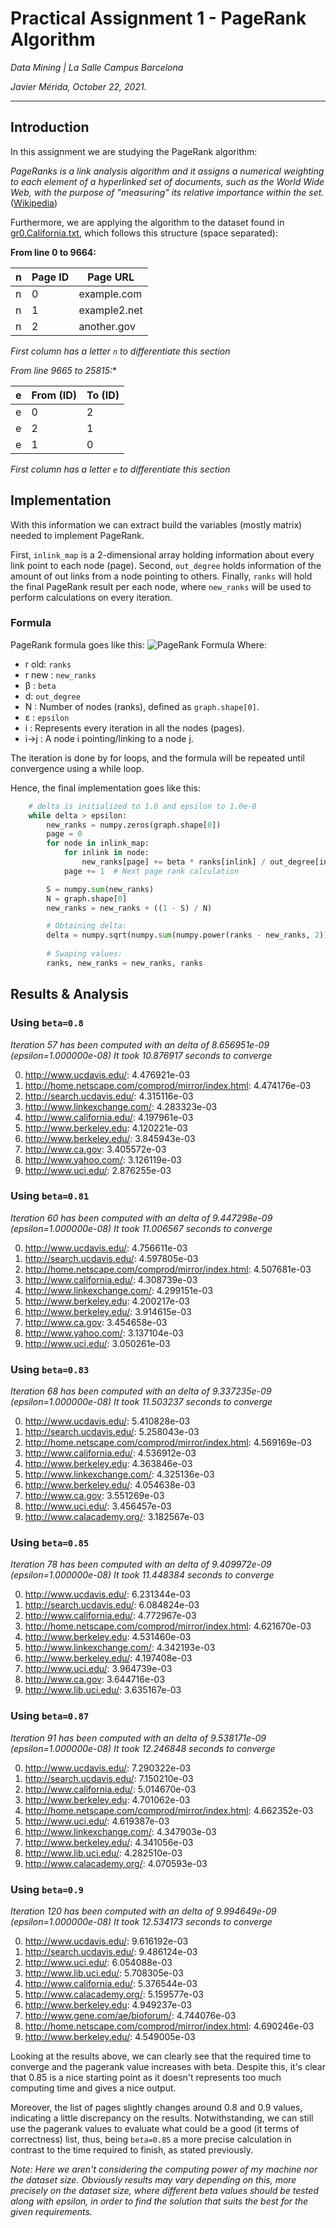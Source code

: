 # Practical Assignment 1 - PageRank Algorithm

_Data Mining | La Salle Campus Barcelona_

_Javier Mérida, October 22, 2021._

________

## Introduction
In this assignment we are studying the PageRank algorithm:

_PageRanks is a link analysis algorithm and it assigns a numerical weighting to each element of a hyperlinked set of
documents, such as the World Wide Web, with the purpose of "measuring" its relative importance within the
set._ ([Wikipedia](https://en.wikipedia.org/wiki/PageRank))

 
Furthermore, we are applying the algorithm to the dataset found in [gr0.California.txt](gr0.California.txt), which follows 
this structure (space separated):

**From line 0 to 9664:**

| n | Page ID | Page URL     |
|---|---------|--------------|
| n | 0       | example.com  |
| n | 1       | example2.net |
| n | 2       | another.gov  |
_First column has a letter `n` to differentiate this section_


*From line 9665 to 25815:**

| e | From (ID) | To (ID) |
|---|-----------|---------|
| e | 0         | 2       |
| e | 2         | 1       |
| e | 1         | 0       |
_First column has a letter `e` to differentiate this section_

## Implementation

With this information we can extract build the variables (mostly matrix) needed to implement PageRank.

First, `inlink_map` is a 2-dimensional array holding information about every link point to each node (page).
Second, `out_degree` holds information of the amount of out links from a node pointing to others. 
Finally, `ranks` will hold the final PageRank result per each node, where `new_ranks` will be used to perform calculations
on every iteration. 

### Formula
PageRank formula goes like this:
![PageRank Formula](algorithm.png)
Where:
* r old: `ranks`
* r new : `new_ranks`
* β : `beta`
* d: `out_degree`
* N : Number of nodes (ranks), defined as `graph.shape[0]`.
* ε : `epsilon`
* i : Represents every iteration in all the nodes (pages). 
* i->j : A node i pointing/linking to a node j.

The iteration is done by for loops, and the formula will be repeated until convergence using a while loop. 

Hence, the final implementation goes like this: 
```python
    # delta is initialized to 1.0 and epsilon to 1.0e-8
    while delta > epsilon:
        new_ranks = numpy.zeros(graph.shape[0])
        page = 0
        for node in inlink_map:
            for inlink in node:
                new_ranks[page] += beta * ranks[inlink] / out_degree[inlink]
            page += 1  # Next page rank calculation

        S = numpy.sum(new_ranks)
        N = graph.shape[0]
        new_ranks = new_ranks + ((1 - S) / N)

        # Obtaining delta:
        delta = numpy.sqrt(numpy.sum(numpy.power(ranks - new_ranks, 2)))
        
        # Swaping values:
        ranks, new_ranks = new_ranks, ranks
```

## Results & Analysis

### Using `beta=0.8`
_Iteration 57 has been computed with an delta of 8.656951e-09 (epsilon=1.000000e-08)
It took 10.876917 seconds to converge_

0. http://www.ucdavis.edu/:	4.476921e-03
1. http://home.netscape.com/comprod/mirror/index.html:	4.474176e-03
2. http://search.ucdavis.edu/:	4.315116e-03
3. http://www.linkexchange.com/:	4.283323e-03
4. http://www.california.edu/:	4.197961e-03
5. http://www.berkeley.edu:	4.120221e-03
6. http://www.berkeley.edu/:	3.845943e-03
7. http://www.ca.gov:	3.405572e-03
8. http://www.yahoo.com/:	3.126119e-03
9. http://www.uci.edu/:	2.876255e-03

### Using `beta=0.81`
_Iteration 60 has been computed with an delta of 9.447298e-09 (epsilon=1.000000e-08)
It took 11.006567 seconds to converge_

0. http://www.ucdavis.edu/:	4.756611e-03
1. http://search.ucdavis.edu/:	4.597805e-03
2. http://home.netscape.com/comprod/mirror/index.html:	4.507681e-03
3. http://www.california.edu/:	4.308739e-03
4. http://www.linkexchange.com/:	4.299151e-03
5. http://www.berkeley.edu:	4.200217e-03
6. http://www.berkeley.edu/:	3.914615e-03
7. http://www.ca.gov:	3.454658e-03
8. http://www.yahoo.com/:	3.137104e-03
9. http://www.uci.edu/:	3.050261e-03

### Using `beta=0.83`
_Iteration 68 has been computed with an delta of 9.337235e-09 (epsilon=1.000000e-08)
It took 11.503237 seconds to converge_

0. http://www.ucdavis.edu/:	5.410828e-03
1. http://search.ucdavis.edu/:	5.258043e-03
2. http://home.netscape.com/comprod/mirror/index.html:	4.569169e-03
3. http://www.california.edu/:	4.536912e-03
4. http://www.berkeley.edu:	4.363846e-03
5. http://www.linkexchange.com/:	4.325136e-03
6. http://www.berkeley.edu/:	4.054638e-03
7. http://www.ca.gov:	3.551269e-03
8. http://www.uci.edu/:	3.456457e-03
9. http://www.calacademy.org/:	3.182567e-03

### Using `beta=0.85`
_Iteration 78 has been computed with an delta of 9.409972e-09 (epsilon=1.000000e-08)
It took 11.448384 seconds to converge_

0. http://www.ucdavis.edu/:	6.231344e-03
1. http://search.ucdavis.edu/:	6.084824e-03
2. http://www.california.edu/:	4.772967e-03
3. http://home.netscape.com/comprod/mirror/index.html:	4.621670e-03
4. http://www.berkeley.edu:	4.531460e-03
5. http://www.linkexchange.com/:	4.342193e-03
6. http://www.berkeley.edu/:	4.197408e-03
7. http://www.uci.edu/:	3.964739e-03
8. http://www.ca.gov:	3.644716e-03
9. http://www.lib.uci.edu/:	3.635167e-03

### Using `beta=0.87`
_Iteration 91 has been computed with an delta of 9.538171e-09 (epsilon=1.000000e-08)
It took 12.246848 seconds to converge_

0. http://www.ucdavis.edu/:	7.290322e-03
1. http://search.ucdavis.edu/:	7.150210e-03
2. http://www.california.edu/:	5.014670e-03
3. http://www.berkeley.edu:	4.701062e-03
4. http://home.netscape.com/comprod/mirror/index.html:	4.662352e-03
5. http://www.uci.edu/:	4.619387e-03
6. http://www.linkexchange.com/:	4.347903e-03
7. http://www.berkeley.edu/:	4.341056e-03
8. http://www.lib.uci.edu/:	4.282510e-03
9. http://www.calacademy.org/:	4.070593e-03

### Using `beta=0.9`
_Iteration 120 has been computed with an delta of 9.994649e-09 (epsilon=1.000000e-08)
It took 12.534173 seconds to converge_

0. http://www.ucdavis.edu/:	9.616192e-03
1. http://search.ucdavis.edu/:	9.486124e-03
2. http://www.uci.edu/:	6.054088e-03
3. http://www.lib.uci.edu/:	5.708305e-03
4. http://www.california.edu/:	5.376544e-03
5. http://www.calacademy.org/:	5.159577e-03
6. http://www.berkeley.edu:	4.949237e-03
7. http://www.gene.com/ae/bioforum/:	4.744076e-03
8. http://home.netscape.com/comprod/mirror/index.html:	4.690246e-03
9. http://www.berkeley.edu/:	4.549005e-03


Looking at the results above, we can clearly see that the required time to converge and the pagerank value increases 
with beta. Despite this, it's clear that 0.85 is a nice starting point as it doesn't represents too much computing time 
and gives a nice output. 

Moreover, the list of pages slightly changes around 0.8 and 0.9 values, indicating a little discrepancy on the results. 
Notwithstanding, we can still use the pagerank values to evaluate what could be a good (it terms of correctness) list, 
thus, being `beta=0.85` a more precise calculation in contrast to the time required to finish, as stated previously. 


_Note: Here we aren't considering the computing power of my machine nor the dataset size. Obviously results may vary 
depending on this, more precisely on the dataset size, where different beta values should be tested along with epsilon, 
in order to find the solution that suits the best for the given requirements._